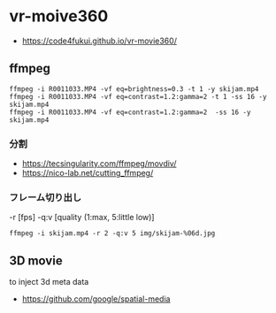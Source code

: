 # vr-moive360

- https://code4fukui.github.io/vr-movie360/

## ffmpeg

```
ffmpeg -i R0011033.MP4 -vf eq=brightness=0.3 -t 1 -y skijam.mp4
ffmpeg -i R0011033.MP4 -vf eq=contrast=1.2:gamma=2 -t 1 -ss 16 -y skijam.mp4
ffmpeg -i R0011033.MP4 -vf eq=contrast=1.2:gamma=2  -ss 16 -y skijam.mp4
```

### 分割

- https://tecsingularity.com/ffmpeg/movdiv/
- https://nico-lab.net/cutting_ffmpeg/

### フレーム切り出し

-r [fps] -q:v [quality (1:max, 5:little low)]
```
ffmpeg -i skijam.mp4 -r 2 -q:v 5 img/skijam-%06d.jpg
```

## 3D movie

to inject 3d meta data
- https://github.com/google/spatial-media

